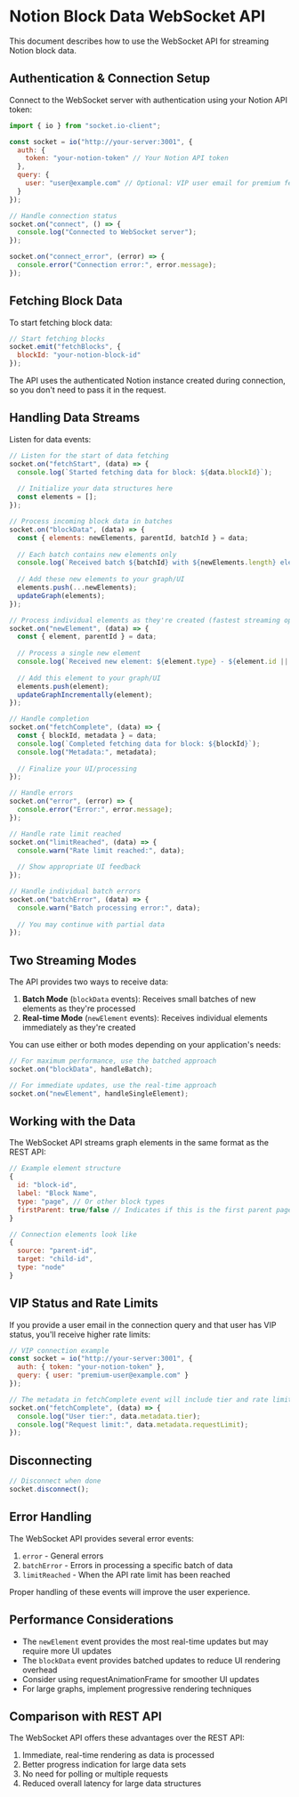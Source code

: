 # Notion Block Data WebSocket API

This document describes how to use the WebSocket API for streaming Notion block data.

## Authentication & Connection Setup

Connect to the WebSocket server with authentication using your Notion API token:

```javascript
import { io } from "socket.io-client";

const socket = io("http://your-server:3001", {
  auth: {
    token: "your-notion-token" // Your Notion API token
  },
  query: {
    user: "user@example.com" // Optional: VIP user email for premium features
  }
});

// Handle connection status
socket.on("connect", () => {
  console.log("Connected to WebSocket server");
});

socket.on("connect_error", (error) => {
  console.error("Connection error:", error.message);
});
```

## Fetching Block Data

To start fetching block data:

```javascript
// Start fetching blocks
socket.emit("fetchBlocks", {
  blockId: "your-notion-block-id"
});
```

The API uses the authenticated Notion instance created during connection, so you don't need to pass it in the request.

## Handling Data Streams

Listen for data events:

```javascript
// Listen for the start of data fetching
socket.on("fetchStart", (data) => {
  console.log(`Started fetching data for block: ${data.blockId}`);
  
  // Initialize your data structures here
  const elements = [];
});

// Process incoming block data in batches
socket.on("blockData", (data) => {
  const { elements: newElements, parentId, batchId } = data;
  
  // Each batch contains new elements only
  console.log(`Received batch ${batchId} with ${newElements.length} elements`);
  
  // Add these new elements to your graph/UI
  elements.push(...newElements);
  updateGraph(elements);
});

// Process individual elements as they're created (fastest streaming option)
socket.on("newElement", (data) => {
  const { element, parentId } = data;
  
  // Process a single new element
  console.log(`Received new element: ${element.type} - ${element.id || element.source}`);
  
  // Add this element to your graph/UI
  elements.push(element);
  updateGraphIncrementally(element);
});

// Handle completion
socket.on("fetchComplete", (data) => {
  const { blockId, metadata } = data;
  console.log(`Completed fetching data for block: ${blockId}`);
  console.log("Metadata:", metadata);
  
  // Finalize your UI/processing
});

// Handle errors
socket.on("error", (error) => {
  console.error("Error:", error.message);
});

// Handle rate limit reached
socket.on("limitReached", (data) => {
  console.warn("Rate limit reached:", data);
  
  // Show appropriate UI feedback
});

// Handle individual batch errors
socket.on("batchError", (data) => {
  console.warn("Batch processing error:", data);
  
  // You may continue with partial data
});
```

## Two Streaming Modes

The API provides two ways to receive data:

1. **Batch Mode** (`blockData` events): Receives small batches of new elements as they're processed
2. **Real-time Mode** (`newElement` events): Receives individual elements immediately as they're created

You can use either or both modes depending on your application's needs:

```javascript
// For maximum performance, use the batched approach
socket.on("blockData", handleBatch);

// For immediate updates, use the real-time approach
socket.on("newElement", handleSingleElement);
```

## Working with the Data

The WebSocket API streams graph elements in the same format as the REST API:

```javascript
// Example element structure
{
  id: "block-id", 
  label: "Block Name", 
  type: "page", // Or other block types
  firstParent: true/false // Indicates if this is the first parent page
}

// Connection elements look like
{
  source: "parent-id",
  target: "child-id",
  type: "node"
}
```

## VIP Status and Rate Limits

If you provide a user email in the connection query and that user has VIP status, you'll receive higher rate limits:

```javascript
// VIP connection example
const socket = io("http://your-server:3001", {
  auth: { token: "your-notion-token" },
  query: { user: "premium-user@example.com" }
});

// The metadata in fetchComplete event will include tier and rate limit info
socket.on("fetchComplete", (data) => {
  console.log("User tier:", data.metadata.tier);
  console.log("Request limit:", data.metadata.requestLimit);
});
```

## Disconnecting

```javascript
// Disconnect when done
socket.disconnect();
```

## Error Handling

The WebSocket API provides several error events:

1. `error` - General errors
2. `batchError` - Errors in processing a specific batch of data
3. `limitReached` - When the API rate limit has been reached

Proper handling of these events will improve the user experience.

## Performance Considerations

- The `newElement` event provides the most real-time updates but may require more UI updates
- The `blockData` event provides batched updates to reduce UI rendering overhead
- Consider using requestAnimationFrame for smoother UI updates
- For large graphs, implement progressive rendering techniques

## Comparison with REST API

The WebSocket API offers these advantages over the REST API:

1. Immediate, real-time rendering as data is processed
2. Better progress indication for large data sets
3. No need for polling or multiple requests
4. Reduced overall latency for large data structures 